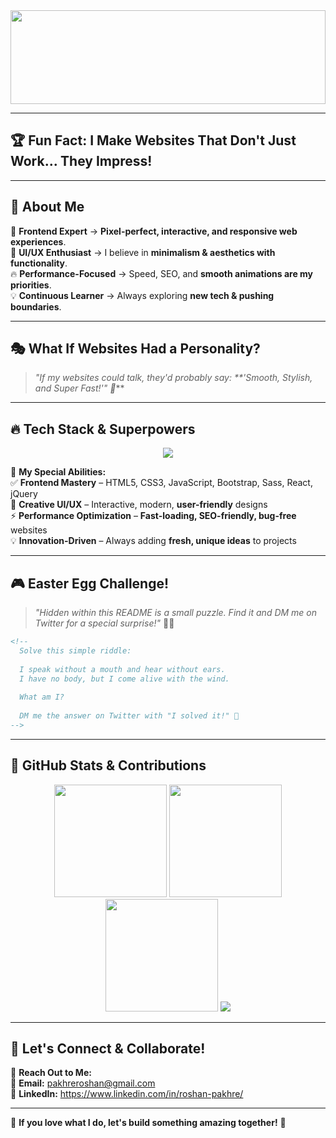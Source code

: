 <div align="center">
  <img src="https://mir-s3-cdn-cf.behance.net/project_modules/fs/54b6c068097599.5b50bca476b9b.gif" height="150" width="100% />
  <h1>🚀 Pakhre Roshan - Frontend Developer</h1>
  <p><i>Bringing Ideas to Life | Code, Creativity & Innovation</i></p>
  
  <img src="https://readme-typing-svg.herokuapp.com?font=Fira+Code&size=22&pause=1000&color=F3CC30&center=true&vCenter=true&width=800&lines=🚀+Frontend+Developer+|+Backend+Developer+on+the+way;🎨+Pixel+Perfect+UI/UX+Designs;💡+Creative+Thinker+%26+Problem+Solver;🔥+Passionate+about+Tech+%26+Innovation" />
</div>

---

## 🏆 **Fun Fact: I Make Websites That Don't Just Work... They Impress!**  

---

## 🌟 About Me  

🎯 **Frontend Expert** → **Pixel-perfect, interactive, and responsive web experiences**.  
🎨 **UI/UX Enthusiast** → I believe in **minimalism & aesthetics with functionality**.  
🔥 **Performance-Focused** → Speed, SEO, and **smooth animations are my priorities**.  
💡 **Continuous Learner** → Always exploring **new tech & pushing boundaries**.  

---

## 🎭 **What If Websites Had a Personality?**
> _"If my websites could talk, they'd probably say: **'Smooth, Stylish, and Super Fast!'" 🚀_**  

---

## 🔥 **Tech Stack & Superpowers**  

<p align="center">
  <img src="https://skillicons.dev/icons?i=html,css,bootstrap,sass,js,react,jquery,git,github,canva" />
</p>

🚀 **My Special Abilities:**  
✅ **Frontend Mastery** – HTML5, CSS3, JavaScript, Bootstrap, Sass, React, jQuery  
🎨 **Creative UI/UX** – Interactive, modern, **user-friendly** designs  
⚡ **Performance Optimization** – **Fast-loading, SEO-friendly, bug-free** websites  
💡 **Innovation-Driven** – Always adding **fresh, unique ideas** to projects  

---

## 🎮 **Easter Egg Challenge!**  
> _"Hidden within this README is a small puzzle. Find it and DM me on Twitter for a special surprise!"_ 🧧🔥  

```html
<!--  
  Solve this simple riddle:  
  
  I speak without a mouth and hear without ears.  
  I have no body, but I come alive with the wind.  
  
  What am I?  
  
  DM me the answer on Twitter with "I solved it!" 🚀  
-->
```

---

## 👾 **GitHub Stats & Contributions**  

<p align="center">
  <img src="https://github-readme-stats.vercel.app/api?username=roshan773&show_icons=true&theme=radical&count_private=true" height="180" />
  <img src="https://github-readme-streak-stats.herokuapp.com/?username=roshan773&theme=radical" height="180" />
  <img src="https://github-readme-stats.vercel.app/api/top-langs/?username=roshan773&layout=compact&theme=radical" height="180"/>
  <img src="https://github-readme-activity-graph.vercel.app/graph?username=roshan773&theme=react-dark&hide_border=true" />
</p>

---

## 🌌 **Let's Connect & Collaborate!**  

📩 **Reach Out to Me:**   
📧 **Email:** pakhreroshan@gmail.com  
🌝 **LinkedIn:** https://www.linkedin.com/in/roshan-pakhre/    

---

🌟 **If you love what I do, let's build something amazing together!** 🚀
